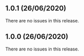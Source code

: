 ## 1.0.1 (26/06/2020) 


There are no issues in this release.


## 1.0.0 (26/06/2020) 


There are no issues in this release.